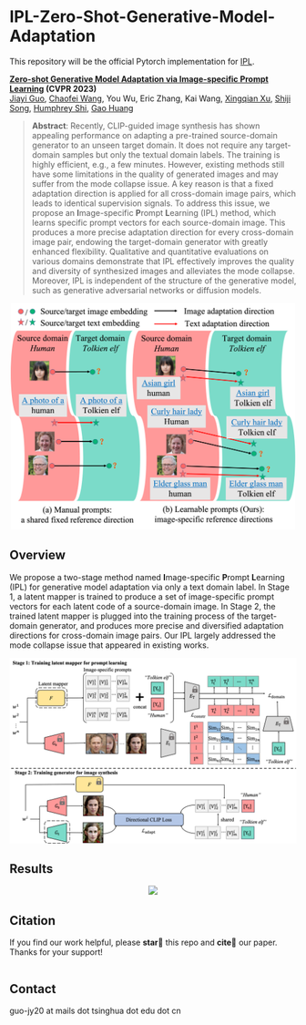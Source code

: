 # IPL-Zero-Shot-Generative-Model-Adaptation

This repository will be the official Pytorch implementation for [IPL](https://arxiv.org/abs/2304.).

**[Zero-shot Generative Model Adaptation via Image-specific Prompt Learning](https://arxiv.org/abs/2304.) (CVPR 2023)**
</br>
[Jiayi Guo](https://www.jiayiguo.net),
[Chaofei Wang](https://scholar.google.com/citations?user=-hwGMHcAAAAJ&hl=en&oi=ao),
You Wu,
Eric Zhang,
Kai Wang,
[Xingqian Xu](https://scholar.google.com/citations?user=s1X82zMAAAAJ&hl=en&oi=ao),
[Shiji Song](https://scholar.google.com/citations?user=rw6vWdcAAAAJ&hl=en&oi=ao),
[Humphrey Shi](https://www.humphreyshi.com),
[Gao Huang](https://www.gaohuang.net)
</br>
> **Abstract**: 
> Recently, CLIP-guided image synthesis has shown appealing performance on adapting a pre-trained source-domain generator to an unseen target domain. It does not require any target-domain samples but only the textual domain labels. The training is highly efficient, e.g., a few minutes. However, existing methods still have some limitations in the quality of generated images and may suffer from the mode collapse issue. 
A key reason is that a fixed adaptation direction is applied for all cross-domain image pairs, which leads to identical supervision signals. To address this issue, we propose an **I**mage-specific **P**rompt **L**earning (IPL) method, which learns specific prompt vectors for each source-domain image. This produces a more precise adaptation direction for every cross-domain image pair, endowing the target-domain generator with greatly enhanced flexibility. 
Qualitative and quantitative evaluations on various domains demonstrate that IPL effectively improves the quality and diversity of synthesized images and alleviates the mode collapse. Moreover, IPL is independent of the structure of the generative model, such as generative adversarial networks or diffusion models. 
<p align="center">
<img src="assets/fig2.png" width="500px"/></p>

## Overview

We propose a two-stage method named **I**mage-specific **P**rompt **L**earning (IPL) for generative model adaptation via only a text domain label. 
In Stage 1, a latent mapper is trained to produce a set of image-specific prompt vectors for each latent code of a source-domain image. In Stage 2, the trained latent mapper is plugged into the training process of the target-domain generator, and produces more precise and diversified adaptation directions for cross-domain image pairs. Our IPL largely addressed the mode collapse issue that appeared in existing works.
<p align="center">
<img src="assets/fig3.png" width="600px"/></p>


## Results

<p align="center">
<img src="assets/fig_res.png" width="600px"/></p>

## Citation

If you find our work helpful, please **star🌟** this repo and **cite📑** our paper. Thanks for your support!

```

```

## Contact
guo-jy20 at mails dot tsinghua dot edu dot cn


